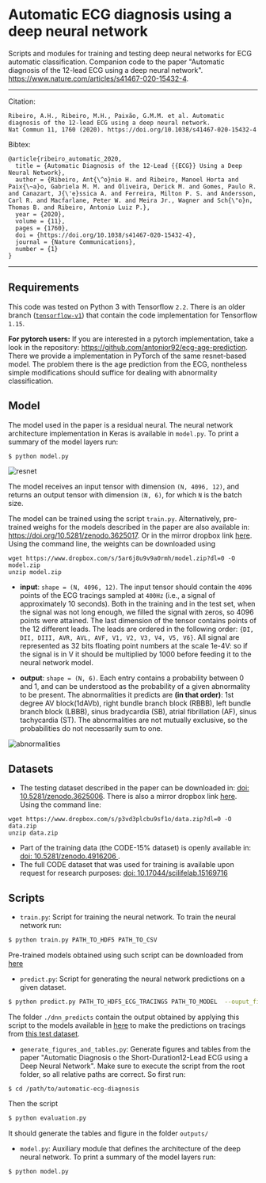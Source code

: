 # Automatic ECG diagnosis using a deep neural network
Scripts and modules for training and testing deep neural networks for ECG automatic classification.
Companion code to the paper "Automatic diagnosis of the 12-lead ECG using a deep neural network".
 https://www.nature.com/articles/s41467-020-15432-4.

--------

Citation:
```
Ribeiro, A.H., Ribeiro, M.H., Paixão, G.M.M. et al. Automatic diagnosis of the 12-lead ECG using a deep neural network.
Nat Commun 11, 1760 (2020). https://doi.org/10.1038/s41467-020-15432-4
```

Bibtex:
```
@article{ribeiro_automatic_2020,
  title = {Automatic Diagnosis of the 12-Lead {{ECG}} Using a Deep Neural Network},
  author = {Ribeiro, Ant{\^o}nio H. and Ribeiro, Manoel Horta and Paix{\~a}o, Gabriela M. M. and Oliveira, Derick M. and Gomes, Paulo R. and Canazart, J{\'e}ssica A. and Ferreira, Milton P. S. and Andersson, Carl R. and Macfarlane, Peter W. and Meira Jr., Wagner and Sch{\"o}n, Thomas B. and Ribeiro, Antonio Luiz P.},
  year = {2020},
  volume = {11},
  pages = {1760},
  doi = {https://doi.org/10.1038/s41467-020-15432-4},
  journal = {Nature Communications},
  number = {1}
}
```
-----

## Requirements

This code was tested on Python 3 with Tensorflow `2.2`. There is an older branch ([`tensorflow-v1`](https://github.com/antonior92/automatic-ecg-diagnosis/tree/tensorflow-v1)) that 
contain the code implementation for Tensorflow `1.15`.

**For pytorch users:** If you are interested in a pytorch implementation, take a look in the repository: https://github.com/antonior92/ecg-age-prediction. 
There we provide a implementation in PyTorch of the same resnet-based model. The problem there is the age prediction from the ECG, nontheless simple modifications should suffice for dealing with abnormality classification.

## Model

The model used in the paper is a residual neural. The neural network architecture implementation in Keras is available in ``model.py``. To print a summary of the model layers run:
```bash
$ python model.py
```

![resnet](https://media.springernature.com/full/springer-static/image/art%3A10.1038%2Fs41467-020-15432-4/MediaObjects/41467_2020_15432_Fig3_HTML.png?as=webp)

The model receives an input tensor with dimension `(N, 4096, 12)`, and returns an output tensor with dimension `(N, 6)`,
for which `N` is the batch size.

The model can be trained using the script `train.py`. Alternatively,
pre-trained weighs for the models described in the paper are also 
available in: https://doi.org/10.5281/zenodo.3625017. Or in the mirror dropbox 
link [here](https://www.dropbox.com/s/5ar6j8u9v9a0rmh/model.zip?dl=0).  
Using the command line, the weights can be downloaded using
```
wget https://www.dropbox.com/s/5ar6j8u9v9a0rmh/model.zip?dl=0 -O model.zip
unzip model.zip
```

- **input**: `shape = (N, 4096, 12)`. The input tensor should contain the  `4096` points of the ECG tracings
sampled at `400Hz` (i.e., a signal of approximately 10 seconds). Both in the training and in the test set, when the
signal was not long enough, we filled the signal with zeros, so 4096 points were attained. The last dimension of the 
tensor contains points of the 12 different leads. The leads are ordered in the following order: 
`{DI, DII, DIII, AVR, AVL, AVF, V1, V2, V3, V4, V5, V6}`. All signal are represented as
32 bits floating point numbers at the scale 1e-4V: so if the signal is in V it should be multiplied by 
1000 before feeding it to the neural network model. 


- **output**: `shape = (N, 6)`. Each entry contains a probability between 0 and 1, and can be understood as the
probability of a given abnormality to be present. The abnormalities it predicts are  **(in that order)**: 1st degree AV block(1dAVb),
 right bundle branch block (RBBB), left bundle branch block (LBBB), sinus bradycardia (SB), atrial fibrillation (AF),
sinus tachycardia (ST).  The abnormalities are not mutually exclusive, so the probabilities do not necessarily
sum to one. 

![abnormalities](https://media.springernature.com/full/springer-static/image/art%3A10.1038%2Fs41467-020-15432-4/MediaObjects/41467_2020_15432_Fig1_HTML.png?as=webp)

## Datasets

- The testing dataset described in the paper can be downloaded in:
[doi: 10.5281/zenodo.3625006](https://doi.org/10.5281/zenodo.3625006). There is also  a mirror
dropbox link [here](https://www.dropbox.com/s/p3vd3plcbu9sf1o/data.zip?dl=0). 
Using the command line:
```
wget https://www.dropbox.com/s/p3vd3plcbu9sf1o/data.zip?dl=0 -O data.zip
unzip data.zip
```
- Part of the training data (the CODE-15\% dataset) is openly available in: [doi: 10.5281/zenodo.4916206 ](https://doi.org/10.5281/zenodo.4916206).
- The full CODE dataset that was used for training is available upon request for research purposes: [doi: 10.17044/scilifelab.15169716](https://doi.org/10.17044/scilifelab.15169716)

## Scripts

- ``train.py``: Script for training the neural network. To train the neural network run: 
```bash
$ python train.py PATH_TO_HDF5 PATH_TO_CSV
```
Pre-trained models obtained using such script can be downloaded from [here](https://doi.org/10.5281/zenodo.3625017)


- ``predict.py``: Script for generating the neural network predictions on a given dataset.
```bash
$ python predict.py PATH_TO_HDF5_ECG_TRACINGS PATH_TO_MODEL  --ouput_file PATH_TO_OUTPUT_FILE 
```
The folder `./dnn_predicts` contain the output obtained by applying this script to the models available in
[here](https://doi.org/10.5281/zenodo.3625017) to make the predictions on tracings from 
[this test dataset](https://doi.org/10.5281/zenodo.3625006).


- ``generate_figures_and_tables.py``: Generate figures and tables from the paper "Automatic Diagnosis o
the Short-Duration12-Lead ECG using a Deep Neural Network". Make sure to execute the script from the root folder,
so all relative paths are correct. So first run:
```
$ cd /path/to/automatic-ecg-diagnosis
```
Then the script
 ```bash
$ python evaluation.py
```
It should generate the tables and figure in the folder `outputs/`

- ``model.py``: Auxiliary module that defines the architecture of the deep neural network.
To print a summary of the model  layers run:
```bash
$ python model.py
```
